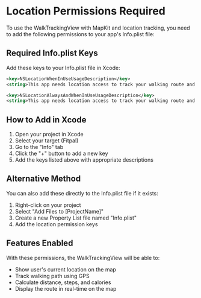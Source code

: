 # Location Permissions Required

To use the WalkTrackingView with MapKit and location tracking, you need to add the following permissions to your app's Info.plist file:

## Required Info.plist Keys

Add these keys to your Info.plist file in Xcode:

```xml
<key>NSLocationWhenInUseUsageDescription</key>
<string>This app needs location access to track your walking route and distance.</string>

<key>NSLocationAlwaysAndWhenInUseUsageDescription</key>
<string>This app needs location access to track your walking route and distance.</string>
```

## How to Add in Xcode

1. Open your project in Xcode
2. Select your target (Fitpal)
3. Go to the "Info" tab
4. Click the "+" button to add a new key
5. Add the keys listed above with appropriate descriptions

## Alternative Method

You can also add these directly to the Info.plist file if it exists:

1. Right-click on your project
2. Select "Add Files to [ProjectName]"
3. Create a new Property List file named "Info.plist"
4. Add the location permission keys

## Features Enabled

With these permissions, the WalkTrackingView will be able to:
- Show user's current location on the map
- Track walking path using GPS
- Calculate distance, steps, and calories
- Display the route in real-time on the map

